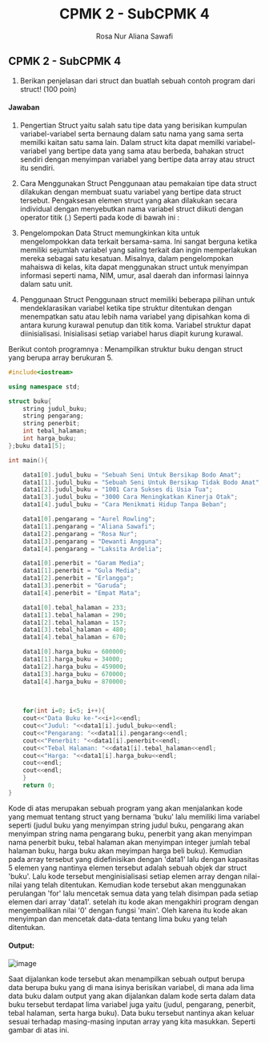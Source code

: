 # <h1 align="center">CPMK 2 - SubCPMK 4</h1>
<p align="center">Rosa Nur Aliana Sawafi</p>

## CPMK 2 - SubCPMK 4
1. Berikan penjelasan dari struct dan buatlah sebuah contoh program dari struct! (100 poin)

#### Jawaban

1. Pengertian
Struct yaitu salah satu tipe data yang berisikan kumpulan variabel-variabel serta bernaung dalam satu nama yang sama serta memilki kaitan satu sama lain. Dalam struct kita dapat memilki variabel-variabel yang bertipe data yang sama atau berbeda, bahakan struct sendiri dengan menyimpan variabel yang bertipe data array atau struct itu sendiri.

2. Cara Menggunakan Struct
Penggunaan atau pemakaian tipe data struct dilakukan dengan membuat suatu variabel yang bertipe data struct tersebut. Pengaksesan elemen struct yang akan dilakukan secara individual dengan menyebutkan nama variabel struct diikuti dengan operator titik (.) Seperti pada kode di bawah ini :

3. Pengelompokan Data
Struct memungkinkan kita untuk mengelompokkan data terkait bersama-sama. Ini sangat berguna ketika memiliki sejumlah variabel yang saling terkait dan ingin memperlakukan mereka sebagai satu kesatuan. Misalnya, dalam pengelompokan mahaiswa di kelas, kita dapat menggunakan struct untuk menyimpan informasi seperti nama, NIM, umur, asal daerah dan informasi lainnya dalam satu unit.

4. Penggunaan Struct
Penggunaan struct memiliki beberapa pilihan untuk mendeklarasikan variabel ketika tipe struktur ditentukan dengan menempatkan satu atau lebih nama variabel yang dipisahkan koma di antara kurung kurawal penutup dan titik koma. Variabel struktur dapat diinisialisasi. Inisialisasi setiap variabel harus diapit kurung kurawal.

Berikut contoh programnya :
Menampilkan struktur buku dengan struct yang berupa array berukuran 5.

```C++
#include<iostream>

using namespace std;

struct buku{
    string judul_buku;
    string pengarang;
    string penerbit;
    int tebal_halaman;
    int harga_buku;
};buku data1[5];

int main(){

    data1[0].judul_buku = "Sebuah Seni Untuk Bersikap Bodo Amat";
    data1[1].judul_buku = "Sebuah Seni Untuk Bersikap Tidak Bodo Amat";
    data1[2].judul_buku = "1001 Cara Sukses di Usia Tua";
    data1[3].judul_buku = "3000 Cara Meningkatkan Kinerja Otak";
    data1[4].judul_buku = "Cara Menikmati Hidup Tanpa Beban";

    data1[0].pengarang = "Aurel Rowling";
    data1[1].pengarang = "Aliana Sawafi";
    data1[2].pengarang = "Rosa Nur";
    data1[3].pengarang = "Dewanti Angguna";
    data1[4].pengarang = "Laksita Ardelia";

    data1[0].penerbit = "Garam Media";
    data1[1].penerbit = "Gula Media";
    data1[2].penerbit = "Erlangga";
    data1[3].penerbit = "Garuda";
    data1[4].penerbit = "Empat Mata";

    data1[0].tebal_halaman = 233;
    data1[1].tebal_halaman = 290;
    data1[2].tebal_halaman = 157;
    data1[3].tebal_halaman = 480;
    data1[4].tebal_halaman = 670;

    data1[0].harga_buku = 600000;
    data1[1].harga_buku = 34000;
    data1[2].harga_buku = 459000;
    data1[3].harga_buku = 670000;
    data1[4].harga_buku = 870000;
    

    
    for(int i=0; i<5; i++){
    cout<<"Data Buku ke-"<<i+1<<endl;
    cout<<"Judul: "<<data1[i].judul_buku<<endl;
    cout<<"Pengarang: "<<data1[i].pengarang<<endl;
    cout<<"Penerbit: "<<data1[i].penerbit<<endl;
    cout<<"Tebal Halaman: "<<data1[i].tebal_halaman<<endl;
    cout<<"Harga: "<<data1[i].harga_buku<<endl;
    cout<<endl;
    cout<<endl;
    }
    return 0;
}

```
Kode di atas merupakan sebuah program yang akan menjalankan kode yang memuat tentang struct yang bernama 'buku' lalu memiliki lima variabel seperti (judul buku yang menyimpan string judul buku, pengarang akan menyimpan string nama pengarang buku, penerbit yang akan menyimpan nama penerbit buku, tebal halaman akan menyimpan integer jumlah tebal halaman buku, harga buku akan meyimpan harga beli buku). Kemudian pada array tersebut yang didefinisikan dengan 'data1' lalu dengan kapasitas 5 elemen yang nantinya elemen tersebut adalah sebuah objek dar struct 'buku'. Lalu kode tersebut menginisialisasi setiap elemen array dengan nilai-nilai yang telah ditentukan. Kemudian kode tersebut akan menggunakan perulangan 'for' lalu mencetak semua data yang telah disimpan pada setiap elemen dari array 'data1'. setelah itu kode akan mengakhiri program dengan mengembalikan nilai '0' dengan fungsi 'main'. Oleh karena itu kode akan menyimpan dan mencetak data-data tentang lima buku yang telah ditentukan. 

#### Output:
![image](https://github.com/xyzall1/Struktur-Data-Assigment/assets/161272189/c625985e-b3b4-430f-9ef9-8e35bc124179)

Saat dijalankan kode tersebut akan menampilkan sebuah output berupa data berupa buku yang di mana isinya berisikan variabel, di mana ada lima data buku dalam output yang akan dijalankan dalam kode serta dalam data buku tersebut terdapat lima variabel juga yaitu (judul, pengarang, penerbit, tebal halaman, serta harga buku). Data buku tersebut nantinya akan keluar sesuai terhadap masing-masing inputan array yang kita masukkan. Seperti gambar di atas ini.
